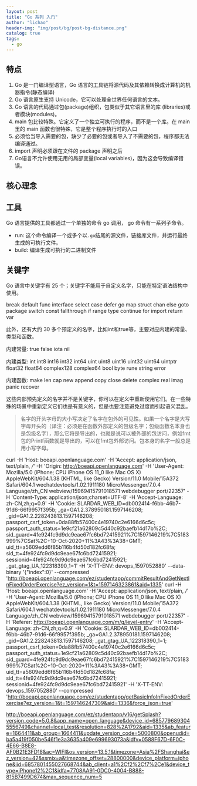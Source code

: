 ```yaml
---
layout: post
title: "Go 系列 入门"
author: "lichao"
header-img: "img/post/bg/post-bg-distance.png"
catalog: true
tags:
  - go
---
```


## 特点
1. Go 是一门编译型语言，Go 语言的工具链将源代码及其依赖转换成计算机的机器指令(静态编译)
2. Go 语言原生支持 Unicode，它可以处理全世界任何语言的文本。
3. Go 语言的代码通过包(package)组织，包类似于其它语言里的库 (libraries)或者模块(modules)。
4. main 包比较特殊。它定义了一个独立可执行的程序，而不是一个库。在 main 里的 main 函数也很特殊，它是整个程序执行时的入口
5. 必须恰当导入需要的包，缺少了必要的包或者导入了不需要的包，程序都无法编译通过。
6. import 声明必须跟在文件的 package 声明之后
7. Go语言不允许使用无用的局部变量(local variables)，因为这会导致编译错误。
## 核心理念

## 工具
Go 语言提供的工具都通过一个单独的命令 go 调用， go 命令有一系列子命令。
* run: 这个命令编译一个或多个以```.go```结尾的源文件，链接库文件，并运行最终生成的可执行文件。
* build: 编译生成可执行的二进制文件


## 关键字
Go 语言中关键字有 25 个；关键字不能用于自定义名字，只能在特定语法结构中使用。


break      default       func     interface   select
case       defer         go       map         struct
chan       else          goto     package     switch
const      fallthrough   if       range       type
continue   for           import   return      var

此外，还有大约 30 多个预定义的名字，比如int和true等，主要对应内建的常量、类型和函数。

内建常量: true false iota nil

内建类型: int int8 int16 int32 int64
          uint uint8 uint16 uint32 uint64 uintptr
          float32 float64 complex128 complex64
          bool byte rune string error

内建函数: make len cap new append copy close delete
          complex real imag
          panic recover

这些内部预先定义的名字并不是关键字，你可以在定义中重新使用它们。在一些特殊的场景中重新定义它们也是有意义的，但是也要注意避免过度而引起语义混乱。

> 名字的开头字母的大小写决定了名字在包外的可见性。如果一个名字是大写字母开头的（译注：必须是在函数外部定义的包级名字；包级函数名本身也是包级名字），那么它将是导出的，也就是说可以被外部的包访问，例如fmt包的Printf函数就是导出的，可以在fmt包外部访问。包本身的名字一般总是用小写字母。


curl -H 'Host: boeapi.openlanguage.com' -H 'Accept: application/json, text/plain, */*' -H 'Origin: http://boeapi.openlanguage.com' -H 'User-Agent: Mozilla/5.0 (iPhone; CPU iPhone OS 11_0 like Mac OS X) AppleWebKit/604.1.38 (KHTML, like Gecko) Version/11.0 Mobile/15A372 Safari/604.1 wechatdevtools/1.02.1911180 MicroMessenger/7.0.4 Language/zh_CN webview/15969415791018571 webdebugger port/22357' -H 'Content-Type: application/json;charset=UTF-8' -H 'Accept-Language: zh-CN,zh;q=0.9' -H 'Cookie: SLARDAR_WEB_ID=db002414-f6bb-46b7-91d6-66f9957f395b; _ga=GA1.2.378950181.1597146208; _gid=GA1.2.228243813.1597146208; passport_csrf_token=0da88fb57400c4e19740c2e6166d6c5c; passport_auth_status=1e9cf21a62809c5d40c92baefb14d17b%2C; sid_guard=4fe924fc9d9dc9eae67fc6bd72415921%7C1597146219%7C5183999%7CSat%2C+10-Oct-2020+11%3A43%3A38+GMT; uid_tt=a5609edd6f85b116b4fd50d182fc68fa; sid_tt=4fe924fc9d9dc9eae67fc6bd72415921; sessionid=4fe924fc9d9dc9eae67fc6bd72415921; _gat_gtag_UA_122318390_1=1' -H 'X-TT-ENV: devops_1597052880' --data-binary '{"index":0}' --compressed 'http://boeapi.openlanguage.com/ez/studentapp/commitResultAndGetNextInFixedOrderExercise?ez_version=1&t=1597146323861&aid=1335'
curl -H 'Host: boeapi.openlanguage.com' -H 'Accept: application/json, text/plain, */*' -H 'User-Agent: Mozilla/5.0 (iPhone; CPU iPhone OS 11_0 like Mac OS X) AppleWebKit/604.1.38 (KHTML, like Gecko) Version/11.0 Mobile/15A372 Safari/604.1 wechatdevtools/1.02.1911180 MicroMessenger/7.0.4 Language/zh_CN webview/15969415791018571 webdebugger port/22357' -H 'Referer: http://boeapi.openlanguage.com/m/g/level-entry' -H 'Accept-Language: zh-CN,zh;q=0.9' -H 'Cookie: SLARDAR_WEB_ID=db002414-f6bb-46b7-91d6-66f9957f395b; _ga=GA1.2.378950181.1597146208; _gid=GA1.2.228243813.1597146208; _gat_gtag_UA_122318390_1=1; passport_csrf_token=0da88fb57400c4e19740c2e6166d6c5c; passport_auth_status=1e9cf21a62809c5d40c92baefb14d17b%2C; sid_guard=4fe924fc9d9dc9eae67fc6bd72415921%7C1597146219%7C5183999%7CSat%2C+10-Oct-2020+11%3A43%3A38+GMT; uid_tt=a5609edd6f85b116b4fd50d182fc68fa; sid_tt=4fe924fc9d9dc9eae67fc6bd72415921; sessionid=4fe924fc9d9dc9eae67fc6bd72415921' -H 'X-TT-ENV: devops_1597052880' --compressed 'http://boeapi.openlanguage.com/ez/studentapp/getBasicInfoInFixedOrderExercise?ez_version=1&t=1597146247309&aid=1336&force_json=true'


http://boeapi.openlanguage.com/ez/studentapp/v16/getSplash?version_code=5.0.8&app_name=open_language&device_id=6857796893045556749&channel=local_test&resolution=828%2A1792&aid=1335&ab_feature=1664411&ab_group=1664411&update_version_code=5000800&openudid=ba5a419f050be546f1e3a3635a409e699693073a&idfv=0588F67D-6F0C-4E66-B8E8-AF0B21E3FD18&ac=WIFI&os_version=13.5.1&timezone=Asia%2FShanghai&ez_version=42&ssmix=a&timezone_offset=28800000&device_platform=iphone&iid=6857801455027668744&ab_client=a1%2Cf2%2Cf7%2Ce1&device_type=iPhone12%2C1&idfa=7708AA91-0DC0-4004-B888-815B7499D674&max_sequence_num=5
